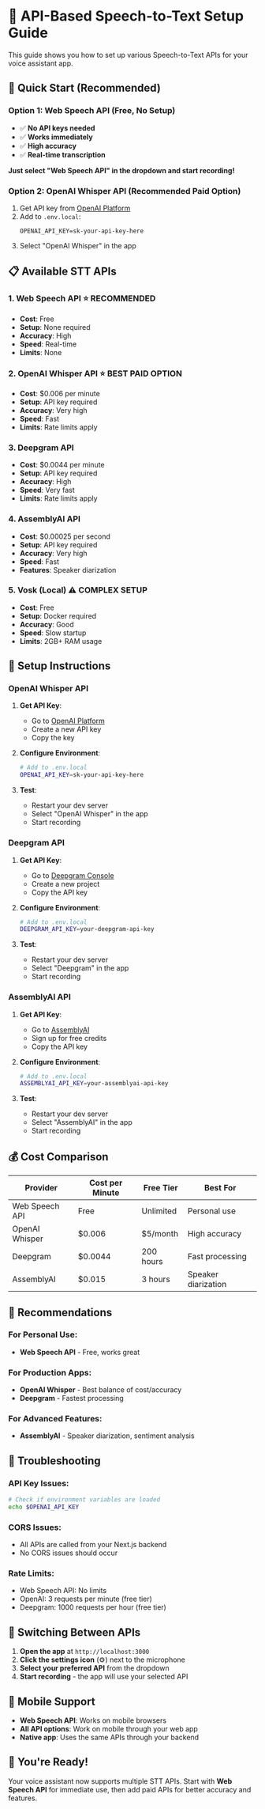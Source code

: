 # 🎤 API-Based Speech-to-Text Setup Guide

This guide shows you how to set up various Speech-to-Text APIs for your voice assistant app.

## 🚀 **Quick Start (Recommended)**

### **Option 1: Web Speech API (Free, No Setup)**
- ✅ **No API keys needed**
- ✅ **Works immediately**
- ✅ **High accuracy**
- ✅ **Real-time transcription**

**Just select "Web Speech API" in the dropdown and start recording!**

### **Option 2: OpenAI Whisper API (Recommended Paid Option)**
1. Get API key from [OpenAI Platform](https://platform.openai.com/api-keys)
2. Add to `.env.local`:
   ```
   OPENAI_API_KEY=sk-your-api-key-here
   ```
3. Select "OpenAI Whisper" in the app

## 📋 **Available STT APIs**

### **1. Web Speech API** ⭐ **RECOMMENDED**
- **Cost**: Free
- **Setup**: None required
- **Accuracy**: High
- **Speed**: Real-time
- **Limits**: None

### **2. OpenAI Whisper API** ⭐ **BEST PAID OPTION**
- **Cost**: $0.006 per minute
- **Setup**: API key required
- **Accuracy**: Very high
- **Speed**: Fast
- **Limits**: Rate limits apply

### **3. Deepgram API**
- **Cost**: $0.0044 per minute
- **Setup**: API key required
- **Accuracy**: High
- **Speed**: Very fast
- **Limits**: Rate limits apply

### **4. AssemblyAI API**
- **Cost**: $0.00025 per second
- **Setup**: API key required
- **Accuracy**: Very high
- **Speed**: Fast
- **Features**: Speaker diarization

### **5. Vosk (Local)** ⚠️ **COMPLEX SETUP**
- **Cost**: Free
- **Setup**: Docker required
- **Accuracy**: Good
- **Speed**: Slow startup
- **Limits**: 2GB+ RAM usage

## 🔧 **Setup Instructions**

### **OpenAI Whisper API**

1. **Get API Key**:
   - Go to [OpenAI Platform](https://platform.openai.com/api-keys)
   - Create a new API key
   - Copy the key

2. **Configure Environment**:
   ```bash
   # Add to .env.local
   OPENAI_API_KEY=sk-your-api-key-here
   ```

3. **Test**:
   - Restart your dev server
   - Select "OpenAI Whisper" in the app
   - Start recording

### **Deepgram API**

1. **Get API Key**:
   - Go to [Deepgram Console](https://console.deepgram.com/)
   - Create a new project
   - Copy the API key

2. **Configure Environment**:
   ```bash
   # Add to .env.local
   DEEPGRAM_API_KEY=your-deepgram-api-key
   ```

3. **Test**:
   - Restart your dev server
   - Select "Deepgram" in the app
   - Start recording

### **AssemblyAI API**

1. **Get API Key**:
   - Go to [AssemblyAI](https://www.assemblyai.com/)
   - Sign up for free credits
   - Copy the API key

2. **Configure Environment**:
   ```bash
   # Add to .env.local
   ASSEMBLYAI_API_KEY=your-assemblyai-api-key
   ```

3. **Test**:
   - Restart your dev server
   - Select "AssemblyAI" in the app
   - Start recording

## 💰 **Cost Comparison**

| Provider | Cost per Minute | Free Tier | Best For |
|----------|----------------|-----------|----------|
| Web Speech API | Free | Unlimited | Personal use |
| OpenAI Whisper | $0.006 | $5/month | High accuracy |
| Deepgram | $0.0044 | 200 hours | Fast processing |
| AssemblyAI | $0.015 | 3 hours | Speaker diarization |

## 🎯 **Recommendations**

### **For Personal Use**:
- **Web Speech API** - Free, works great

### **For Production Apps**:
- **OpenAI Whisper** - Best balance of cost/accuracy
- **Deepgram** - Fastest processing

### **For Advanced Features**:
- **AssemblyAI** - Speaker diarization, sentiment analysis

## 🚨 **Troubleshooting**

### **API Key Issues**:
```bash
# Check if environment variables are loaded
echo $OPENAI_API_KEY
```

### **CORS Issues**:
- All APIs are called from your Next.js backend
- No CORS issues should occur

### **Rate Limits**:
- Web Speech API: No limits
- OpenAI: 3 requests per minute (free tier)
- Deepgram: 1000 requests per hour (free tier)

## 🔄 **Switching Between APIs**

1. **Open the app** at `http://localhost:3000`
2. **Click the settings icon** (⚙️) next to the microphone
3. **Select your preferred API** from the dropdown
4. **Start recording** - the app will use your selected API

## 📱 **Mobile Support**

- **Web Speech API**: Works on mobile browsers
- **All API options**: Work on mobile through your web app
- **Native app**: Uses the same APIs through your backend

## 🎉 **You're Ready!**

Your voice assistant now supports multiple STT APIs. Start with **Web Speech API** for immediate use, then add paid APIs for better accuracy and features. 
